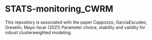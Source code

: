 # STATS-monitoring_CWRM
This repository is associated with the paper Cappozzo, GarcìaEscudeo, Greselin, Mayo-Iscar (2021) Parameter choice, stability and validity for robust clusterweighted modeling.
